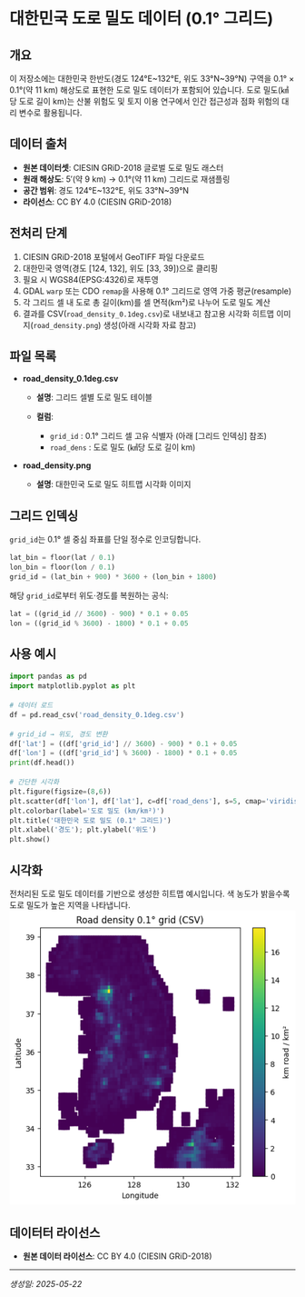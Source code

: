# 대한민국 도로 밀도 데이터 (0.1° 그리드)

## 개요

이 저장소에는 대한민국 한반도(경도 124°E\~132°E, 위도 33°N\~39°N) 구역을 0.1° × 0.1°(약 11 km) 해상도로 표현한 도로 밀도 데이터가 포함되어 있습니다. 도로 밀도(㎢당 도로 길이 km)는 산불 위험도 및 토지 이용 연구에서 인간 접근성과 점화 위험의 대리 변수로 활용됩니다.

## 데이터 출처

- **원본 데이터셋**: CIESIN GRiD-2018 글로벌 도로 밀도 래스터
- **원래 해상도**: 5′(약 9 km) → 0.1°(약 11 km) 그리드로 재샘플링
- **공간 범위**: 경도 124°E\~132°E, 위도 33°N\~39°N
- **라이선스**: CC BY 4.0 (CIESIN GRiD-2018)

## 전처리 단계

1. CIESIN GRiD-2018 포털에서 GeoTIFF 파일 다운로드
2. 대한민국 영역(경도 \[124, 132], 위도 \[33, 39])으로 클리핑
3. 필요 시 WGS84(EPSG:4326)로 재투영
4. GDAL `warp` 또는 CDO `remap`을 사용해 0.1° 그리드로 영역 가중 평균(resample)
5. 각 그리드 셀 내 도로 총 길이(km)를 셀 면적(km²)로 나누어 도로 밀도 계산
6. 결과를 CSV(`road_density_0.1deg.csv`)로 내보내고 참고용 시각화 히트맵 이미지(`road_density.png`) 생성(아래 시각화 자료 참고)

## 파일 목록

- **road_density_0.1deg.csv**

  - **설명**: 그리드 셀별 도로 밀도 테이블
  - **컬럼**:

    - `grid_id` : 0.1° 그리드 셀 고유 식별자 (아래 \[그리드 인덱싱] 참조)
    - `road_dens` : 도로 밀도 (㎢당 도로 길이 km)

- **road_density.png**

  - **설명**: 대한민국 도로 밀도 히트맵 시각화 이미지

## 그리드 인덱싱

`grid_id`는 0.1° 셀 중심 좌표를 단일 정수로 인코딩합니다.

```python
lat_bin = floor(lat / 0.1)
lon_bin = floor(lon / 0.1)
grid_id = (lat_bin + 900) * 3600 + (lon_bin + 1800)
```

해당 `grid_id`로부터 위도·경도를 복원하는 공식:

```python
lat = ((grid_id // 3600) - 900) * 0.1 + 0.05
lon = ((grid_id % 3600) - 1800) * 0.1 + 0.05
```

## 사용 예시

```python
import pandas as pd
import matplotlib.pyplot as plt

# 데이터 로드
df = pd.read_csv('road_density_0.1deg.csv')

# grid_id → 위도, 경도 변환
df['lat'] = ((df['grid_id'] // 3600) - 900) * 0.1 + 0.05
df['lon'] = ((df['grid_id'] % 3600) - 1800) * 0.1 + 0.05
print(df.head())

# 간단한 시각화
plt.figure(figsize=(8,6))
plt.scatter(df['lon'], df['lat'], c=df['road_dens'], s=5, cmap='viridis')
plt.colorbar(label='도로 밀도 (km/km²)')
plt.title('대한민국 도로 밀도 (0.1° 그리드)')
plt.xlabel('경도'); plt.ylabel('위도')
plt.show()
```

## 시각화

전처리된 도로 밀도 데이터를 기반으로 생성한 히트맵 예시입니다. 색 농도가 밝을수록 도로 밀도가 높은 지역을 나타냅니다.
![대한민국 도로 밀도 히트맵](road_density.png)

## 데이터터 라이선스

- **원본 데이터 라이선스**: CC BY 4.0 (CIESIN GRiD-2018)

---

_생성일: 2025-05-22_
